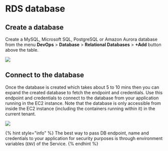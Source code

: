 # RDS database

## Create a database <a href="#0-toc-title" id="0-toc-title"></a>

Create a MySQL, Microsoft SQL, PostgreSQL or Amazon Aurora database from the menu **DevOps** > **Database** > **Relational Databases** > **+Add** button above the table.

![](https://duplocloud.com/wp-content/uploads/2021/11/createrds.png)

## Connect to the database <a href="#1-toc-title" id="1-toc-title"></a>

Once the database is created which takes about 5 to 10 mins then you can expand the created database to fetch the endpoint and credentials. Use this endpoint and credentials to connect to the database from your application running in the EC2 instance. Note that the database is only accessible from inside the EC2 instance (including the containers running within it) in the current tenant.&#x20;

![](https://duplocloud.com/wp-content/uploads/2021/11/rdsdetails.png)

{% hint style="info" %}
The best way to pass DB endpoint, name and credentials to your application for security purposes is through environment variables (`ENV`) of the Service.
{% endhint %}
